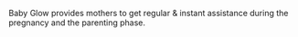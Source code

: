 Baby Glow provides mothers to get regular & instant assistance during the pregnancy and the parenting phase.

